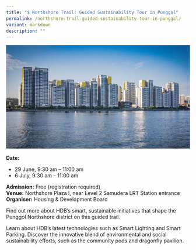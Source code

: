```yaml
---
title: "$ Northshore Trail: Guided Sustainability Tour in Punggol"
permalink: /northshore-trail-guided-sustainability-tour-in-punggol/
variant: markdown
description: ""
---
```

![Drone shot of Northshore district](/images/Tours/Punggol_Northshore.jpg)

**Date:** 
* 29 June, 9:30 am – 11:00 am
* 6 July, 9:30 am – 11:00 am <br>

**Admission:** Free (registration required)<br>
**Venue:** Northshore Plaza l, near Level 2 Samudera LRT Station entrance <br>
**Organiser:** Housing &amp; Development Board 

Find out more about HDB’s smart, sustainable initiatives that shape the Punggol Northshore district on this guided trail. 

Learn about HDB’s latest technologies such as Smart Lighting and Smart Parking. Discover the innovative blend of environmental and social sustainability efforts, such as the community pods and dragonfly pavilion.

<a class="btn-link" target="_blank" href="https://www.hdb.gov.sg/community/practising-ecoliving/eco-trails">
	<img src="/images/gogreensg_website-32.png">
</a>

<style>
	.btn-link {
		display: none;
	}
	a.btn-link[target="_blank"]:after {
	display: none;
}
	.btn-link > img {
		width: 100%;
	}
	
</style>